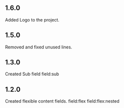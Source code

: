 ## 1.6.0

Added Logo to the project.

## 1.5.0
Removed and fixed unused lines.

## 1.3.0

Created Sub field
field:sub

## 1.2.0

Created flexible content fields.
field:flex
field:flex:nested